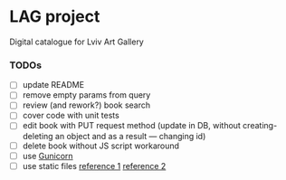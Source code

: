 # LAG project 

Digital catalogue for Lviv Art Gallery

### TODOs

- [ ] update README
- [ ] remove empty params from query
- [ ] review (and rework?) book search
- [ ] cover code with unit tests
- [ ] edit book with PUT request method 
(update in DB, without creating-deleting an object and as a result — changing id)
- [ ] delete book without JS script workaround
- [ ] use [Gunicorn](https://gunicorn.org)
- [ ] use static files
[reference 1](https://docs.djangoproject.com/en/3.2/howto/static-files/) [reference 2](https://stackoverflow.com/a/33993532/13897744) 
